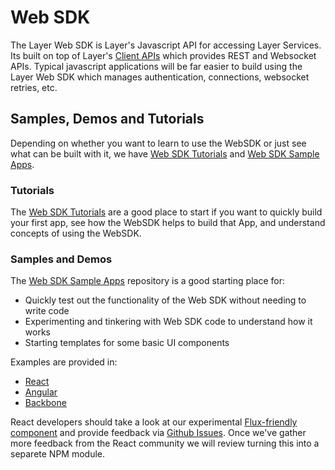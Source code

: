 # Web SDK

The Layer Web SDK is Layer's Javascript API for accessing Layer Services.  Its built on top of Layer's [Client APIs](/docs/client) which provides REST and Websocket APIs.  Typical javascript applications will be far easier to build using the Layer Web SDK which manages authentication, connections, websocket retries, etc.


## Samples, Demos and Tutorials

Depending on whether you want to learn to use the WebSDK or just see what can be built with it, we have [Web SDK Tutorials](/tutorials) and [Web SDK Sample Apps](https://github.com/layerhq/layer-js-sampleapps).

### Tutorials

The [Web SDK Tutorials](/tutorials) are a good place to start if you want to quickly build your first app, see how the WebSDK helps to build that App, and understand concepts of using the WebSDK.

### Samples and Demos

The [Web SDK Sample Apps](https://github.com/layerhq/layer-js-sampleapps) repository is a good starting place for:

* Quickly test out the functionality of the Web SDK without needing to write code
* Experimenting and tinkering with Web SDK code to understand how it works
* Starting templates for some basic UI components

Examples are provided in:

* [React](https://github.com/layerhq/layer-js-sampleapps/blob/master/react)
* [Angular](https://github.com/layerhq/layer-js-sampleapps/blob/master/angular)
* [Backbone](https://github.com/layerhq/layer-js-sampleapps/blob/master/backbone)

React developers should take a look at our experimental [Flux-friendly component](https://github.com/layerhq/layer-js-sampleapps/tree/master/react/layer-react) and provide feedback via [Github Issues](https://github.com/layerhq/layer-js-sampleapps/issues).  Once we've gather more feedback from the React community we will review turning this into a separete NPM module.
